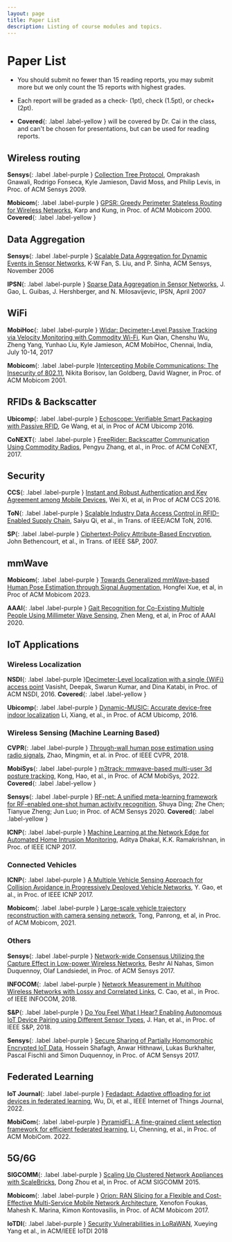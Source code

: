 ```yaml
---
layout: page
title: Paper List
description: Listing of course modules and topics.
---
```


# Paper List

- You should submit no fewer than 15 reading reports, you may submit more but we only count the 15 reports with highest grades. 

- Each report will be graded as a check- (1pt), check (1.5pt), or check+ (2pt).

- **Covered**{: .label .label-yellow } will be covered by Dr. Cai in the class, and can't be chosen for presentations, but can be used for reading reports.  



## Wireless routing 

**Sensys**{: .label .label-purple } [Collection Tree Protocol](https://drive.google.com/file/d/1lE4w6TdNJOU7_-0ZMznsa47vE2zaN5sx/view?usp=sharing), Omprakash Gnawali, Rodrigo Fonseca, Kyle Jamieson, David Moss, and Philip Levis, in Proc. of ACM Sensys 2009.

**Mobicom**{: .label .label-purple }  [GPSR: Greedy Perimeter Stateless Routing for Wireless Networks](https://drive.google.com/file/d/139YQJ6YxIn_dDxdhYczZ3-DZm_gqhsoW/view?usp=sharing), Karp and Kung, in Proc. of ACM Mobicom 2000.  **Covered**{: .label .label-yellow }

 

## Data Aggregation  

**Sensys**{: .label .label-purple } [Scalable Data Aggregation for Dynamic Events in Sensor Networks](https://drive.google.com/file/d/1ZhH-5I9IsiX5wJl6MjOyuMRAUMGuD0iw/view?usp=sharing), K-W Fan, S. Liu, and P. Sinha, ACM Sensys, November 2006

**IPSN**{: .label .label-purple } [Sparse Data Aggregation in Sensor Networks](https://drive.google.com/file/d/114F6QUKstoG6W5eXzqs_YrWYKQE1FOL-/view?usp=sharing), J. Gao, L. Guibas, J. Hershberger, and N. Milosavijevic, IPSN, April 2007

 

## WiFi

**MobiHoc**{: .label .label-purple } [Widar: Decimeter-Level Passive Tracking via Velocity Monitoring with Commodity Wi-Fi](https://drive.google.com/file/d/1pCOGpqtsajq-1Pv4WXFqe2dCgCgq6H2V/view?usp=sharing), Kun Qian, Chenshu Wu, Zheng Yang, Yunhao Liu, Kyle Jamieson, ACM MobiHoc, Chennai, India, July 10-14, 2017

**Mobicom**{: .label .label-purple }[Intercepting Mobile Communications: The Insecurity of 802.11](https://drive.google.com/file/d/19LpXAhdIDWHFyGJtq7q5gx1brXcfFgj_/view?usp=sharing), Nikita Borisov, Ian Goldberg, David Wagner, in Proc. of ACM Mobicom 2001. 



## RFIDs & Backscatter

**Ubicomp**{: .label .label-purple } [Echoscope: Verifiable Smart Packaging with Passive RFID](https://drive.google.com/file/d/1zeQ8Eo7w4OpRLlOmoDawe37ZkLGztws5/view?usp=sharing), Ge Wang, et al, in Proc of ACM Ubicomp 2016.

**CoNEXT**{: .label .label-purple } [FreeRider: Backscatter Communication Using Commodity Radios](https://dl.acm.org/doi/10.1145/3143361.3143374), Pengyu Zhang, et al., in Proc. of ACM CoNEXT, 2017.


## Security 

**CCS**{: .label .label-purple } [Instant and Robust Authentication and Key Agreement among Mobile Devices](https://dl.acm.org/doi/10.1145/2976749.2978298), Wei Xi, et al, in Proc of ACM CCS 2016.

**ToN**{: .label .label-purple } [Scalable Industry Data Access Control in RFID-Enabled Supply Chain](https://ieeexplore.ieee.org/document/7442163), Saiyu Qi, et al., in Trans. of IEEE/ACM ToN, 2016.

**SP**{: .label .label-purple } [Ciphertext-Policy Attribute-Based Encryption](https://ieeexplore.ieee.org/document/4223236), John Bethencourt, et al., in Trans. of IEEE S&P, 2007.


## mmWave  

**Mobicom**{: .label .label-purple } [Towards Generalized mmWave-based Human Pose
Estimation through Signal Augmentation](https://dl.acm.org/doi/10.1145/3570361.3613302), Hongfei Xue, et al, in Proc of ACM Mobicom 2023.

**AAAI**{: .label .label-purple } [Gait Recognition for Co-Existing Multiple People Using Millimeter Wave Sensing](https://ojs.aaai.org/index.php/AAAI/article/view/5430), Zhen Meng, et al, in Proc of AAAI 2020.



## IoT Applications

### Wireless Localization

**NSDI**{: .label .label-purple }[Decimeter-Level localization with a single {WiFi} access point](https://www.usenix.org/system/files/conference/nsdi16/nsdi16-paper-vasisht.pdf)  Vasisht, Deepak, Swarun Kumar, and Dina Katabi, in Proc. of ACM NSDI, 2016.  **Covered**{: .label .label-yellow }

**Ubicomp**{: .label .label-purple } [Dynamic-MUSIC: Accurate device-free indoor localization](https://ink.library.smu.edu.sg/cgi/viewcontent.cgi?article=4391&context=sis_research)  Li, Xiang, et al., in Proc. of ACM Ubicomp, 2016.


### Wireless Sensing (Machine Learning Based)

**CVPR**{: .label .label-purple } [Through-wall human pose estimation using radio signals](https://people.csail.mit.edu/mingmin/papers/rfpose-cvpr-zhao.pdf), Zhao, Mingmin, et al. in Proc. of IEEE CVPR, 2018.

**MobiSys**{: .label .label-purple } [m3track: mmwave-based multi-user 3d posture tracking](https://dl.acm.org/doi/pdf/10.1145/3498361.3538926), Kong, Hao, et al., in Proc. of ACM MobiSys, 2022. **Covered**{: .label .label-yellow }

**Sensys**{: .label .label-purple } [RF-net: A unified meta-learning framework for RF-enabled one-shot human activity recognition](https://dl.acm.org/doi/pdf/10.1145/3384419.3430735), Shuya Ding; Zhe Chen; Tianyue Zheng; Jun Luo; in Proc. of ACM Sensys 2020. **Covered**{: .label .label-yellow }

**ICNP**{: .label .label-purple } [Machine Learning at the Network Edge for Automated Home Intrusion Monitoring](https://drive.google.com/file/d/1USCMvk6E4FiRpkcFWAHAv6N0fqthrAsI/view?usp=sharing), Aditya Dhakal, K.K. Ramakrishnan, in Proc. of IEEE ICNP 2017. 



### Connected Vehicles

**ICNP**{: .label .label-purple } [A Multiple Vehicle Sensing Approach for Collision Avoidance in Progressively Deployed Vehicle Networks](https://drive.google.com/file/d/1_Vhmt5BFJxw_9hncXO3RVIzQiM4RAzH3/view?usp=sharing), Y. Gao, et al., in Proc. of IEEE ICNP 2017. 

**Mobicom**{: .label .label-purple } [Large-scale vehicle trajectory reconstruction with camera sensing network](https://dl.acm.org/doi/pdf/10.1145/3447993.3448617), Tong, Panrong, et al, in Proc. of ACM Mobicom, 2021.


### Others

**Sensys**{: .label .label-purple } [Network-wide Consensus Utilizing the Capture Effect in Low-power Wireless Networks](https://drive.google.com/file/d/1amSaLtoyBRFr2D_ak9H2ckGPXtQ9C1Gp/view?usp=sharing), Beshr Al Nahas, Simon Duquennoy, Olaf Landsiedel, in Proc. of ACM Sensys 2017. 

**INFOCOM**{: .label .label-purple } [Network Measurement in Multihop Wireless Networks with Lossy and Correlated Links](https://drive.google.com/file/d/1HKD3HeT0CnQd6pIhmS71RFNxjxRAfBKr/view?usp=sharing), C. Cao, et al., in Proc. of IEEE INFOCOM, 2018.

**S&P**{: .label .label-purple } [Do You Feel What I Hear? Enabling Autonomous IoT Device Pairing using Different Sensor Types](https://drive.google.com/file/d/1e2dvjO-2oiW-spTknJOkkew2oDkjGu-8/view?usp=sharing), J. Han, et al., in Proc. of IEEE S&P, 2018.

**Sensys**{: .label .label-purple } [Secure Sharing of Partially Homomorphic Encrypted IoT Data](https://drive.google.com/file/d/1hIvwbzARVqKsUgBLP0tZNbRrXhZ69iQH/view?usp=sharing), Hossein Shafagh, Anwar Hithnawi, Lukas Burkhalter, Pascal Fischli and Simon Duquennoy,  in Proc. of ACM Sensys 2017. 



## Federated Learning 

**IoT Journal**{: .label .label-purple } [Fedadapt: Adaptive offloading for iot devices in federated learning](https://ieeexplore.ieee.org/abstract/document/9778210?casa_token=ZCX7-HS6wWUAAAAA:sZ_VrV4oJPGtyXSL6_g2S5znhMkaXZrR4WPOmfkUyazWM-GU1R7Nga5n7BrTokmdFFwmjpZn), Wu, Di, et al., IEEE Internet of Things Journal, 2022.

**MobiCom**{: .label .label-purple } [PyramidFL: A fine-grained client selection framework for efficient federated learning](https://cse.msu.edu/~caozc/papers/mobicom22-li.pdf), Li, Chenning, et al., in  Proc. of ACM MobiCom. 2022.

## 5G/6G

**SIGCOMM**{: .label .label-purple } [Scaling Up Clustered Network Appliances with ScaleBricks](https://drive.google.com/file/d/1q6NsKt1iaOqyxomuVENsZK_UUka5F52b/view?usp=sharing), Dong Zhou et al, in  Proc. of ACM SIGCOMM 2015. 

**Mobicom**{: .label .label-purple } [Orion: RAN Slicing for a Flexible and Cost-Effective Multi-Service Mobile Network Architecture](https://drive.google.com/file/d/19Eplxk3UF7W9lS40yX7ke5wpOa6E0VUG/view?usp=sharing), Xenofon Foukas, Mahesh K. Marina, Kimon Kontovasilis, in Proc. of ACM Mobicom 2017. 

**IoTDI**{: .label .label-purple } [Security Vulnerabilities in LoRaWAN](https://drive.google.com/file/d/1GI0Wsg8RO7HrpW4084WgyjKpWJm04-fo/view?usp=sharing), Xueying Yang et al., in ACM/IEEE IoTDI 2018
